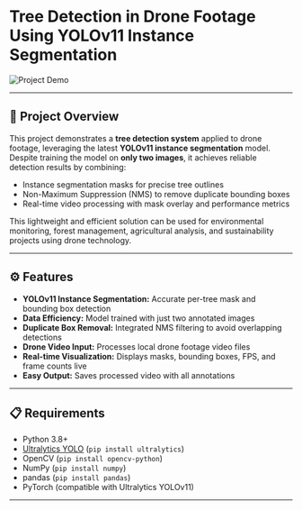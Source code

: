# Tree Detection in Drone Footage Using YOLOv11 Instance Segmentation

![Project Demo](output.gif)  

---

## 🚀 Project Overview

This project demonstrates a **tree detection system** applied to drone footage, leveraging the latest **YOLOv11 instance segmentation** model. Despite training the model on **only two images**, it achieves reliable detection results by combining:

- Instance segmentation masks for precise tree outlines  
- Non-Maximum Suppression (NMS) to remove duplicate bounding boxes  
- Real-time video processing with mask overlay and performance metrics  

This lightweight and efficient solution can be used for environmental monitoring, forest management, agricultural analysis, and sustainability projects using drone technology.

---

## ⚙️ Features

- **YOLOv11 Instance Segmentation:** Accurate per-tree mask and bounding box detection  
- **Data Efficiency:** Model trained with just two annotated images  
- **Duplicate Box Removal:** Integrated NMS filtering to avoid overlapping detections  
- **Drone Video Input:** Processes local drone footage video files  
- **Real-time Visualization:** Displays masks, bounding boxes, FPS, and frame counts live  
- **Easy Output:** Saves processed video with all annotations  

---

## 📋 Requirements

- Python 3.8+  
- [Ultralytics YOLO](https://github.com/ultralytics/ultralytics) (`pip install ultralytics`)  
- OpenCV (`pip install opencv-python`)  
- NumPy (`pip install numpy`)  
- pandas (`pip install pandas`)  
- PyTorch (compatible with Ultralytics YOLOv11)  

---
